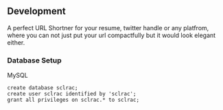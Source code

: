 
## Development 


A perfect URL Shortner for your resume, twitter handle or any platfrom, where you 
can not just put your url compactfully but it would look elegant either.


### Database Setup 


MySQL   
```mysql
create database sclrac;
create user sclrac identified by 'sclrac';
grant all privileges on sclrac.* to sclrac;
```

